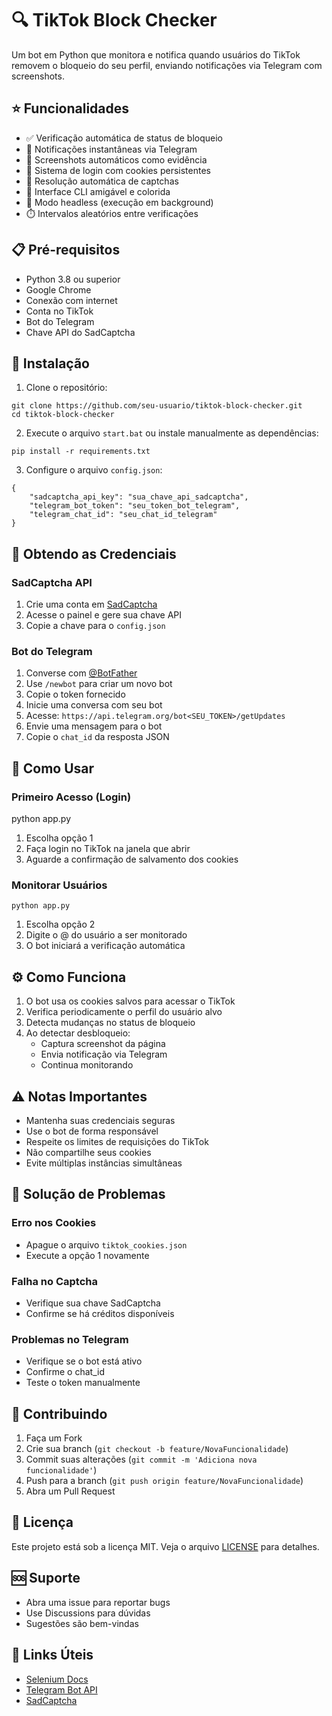 # 🔍 TikTok Block Checker

Um bot em Python que monitora e notifica quando usuários do TikTok removem o bloqueio do seu perfil, enviando notificações via Telegram com screenshots.

## ⭐ Funcionalidades

- ✅ Verificação automática de status de bloqueio
- 📱 Notificações instantâneas via Telegram
- 📸 Screenshots automáticos como evidência
- 🔐 Sistema de login com cookies persistentes
- 🤖 Resolução automática de captchas
- 🎨 Interface CLI amigável e colorida
- 🏃 Modo headless (execução em background)
- ⏱️ Intervalos aleatórios entre verificações

## 📋 Pré-requisitos

- Python 3.8 ou superior
- Google Chrome
- Conexão com internet
- Conta no TikTok
- Bot do Telegram
- Chave API do SadCaptcha

## 🚀 Instalação

1. Clone o repositório:

```     
git clone https://github.com/seu-usuario/tiktok-block-checker.git
cd tiktok-block-checker
```

2. Execute o arquivo `start.bat` ou instale manualmente as dependências:

```
pip install -r requirements.txt
```

3. Configure o arquivo `config.json`:
```
{
    "sadcaptcha_api_key": "sua_chave_api_sadcaptcha",
    "telegram_bot_token": "seu_token_bot_telegram",
    "telegram_chat_id": "seu_chat_id_telegram"
}
```

## 🔑 Obtendo as Credenciais

### SadCaptcha API
1. Crie uma conta em [SadCaptcha](https://sadcaptcha.com)
2. Acesse o painel e gere sua chave API
3. Copie a chave para o `config.json`

### Bot do Telegram
1. Converse com [@BotFather](https://t.me/botfather)
2. Use `/newbot` para criar um novo bot
3. Copie o token fornecido
4. Inicie uma conversa com seu bot
5. Acesse: `https://api.telegram.org/bot<SEU_TOKEN>/getUpdates`
6. Envie uma mensagem para o bot
7. Copie o `chat_id` da resposta JSON

## 📱 Como Usar

### Primeiro Acesso (Login)

python app.py

1. Escolha opção 1
2. Faça login no TikTok na janela que abrir
3. Aguarde a confirmação de salvamento dos cookies

### Monitorar Usuários

```
python app.py
```

1. Escolha opção 2
2. Digite o @ do usuário a ser monitorado
3. O bot iniciará a verificação automática

## ⚙️ Como Funciona

1. O bot usa os cookies salvos para acessar o TikTok
2. Verifica periodicamente o perfil do usuário alvo
3. Detecta mudanças no status de bloqueio
4. Ao detectar desbloqueio:
   - Captura screenshot da página
   - Envia notificação via Telegram
   - Continua monitorando

## ⚠️ Notas Importantes

- Mantenha suas credenciais seguras
- Use o bot de forma responsável
- Respeite os limites de requisições do TikTok
- Não compartilhe seus cookies
- Evite múltiplas instâncias simultâneas

## 🔧 Solução de Problemas

### Erro nos Cookies
- Apague o arquivo `tiktok_cookies.json`
- Execute a opção 1 novamente

### Falha no Captcha
- Verifique sua chave SadCaptcha
- Confirme se há créditos disponíveis

### Problemas no Telegram
- Verifique se o bot está ativo
- Confirme o chat_id
- Teste o token manualmente


## 👥 Contribuindo

1. Faça um Fork
2. Crie sua branch (`git checkout -b feature/NovaFuncionalidade`)
3. Commit suas alterações (`git commit -m 'Adiciona nova funcionalidade'`)
4. Push para a branch (`git push origin feature/NovaFuncionalidade`)
5. Abra um Pull Request

## 📄 Licença

Este projeto está sob a licença MIT. Veja o arquivo [LICENSE](LICENSE) para detalhes.

## 🆘 Suporte

- Abra uma issue para reportar bugs
- Use Discussions para dúvidas
- Sugestões são bem-vindas

## 🔗 Links Úteis

- [Selenium Docs](https://www.selenium.dev/documentation/)
- [Telegram Bot API](https://core.telegram.org/bots/api)
- [SadCaptcha](https://www.sadcaptcha.com/api/v1/swagger-ui/index.html)

